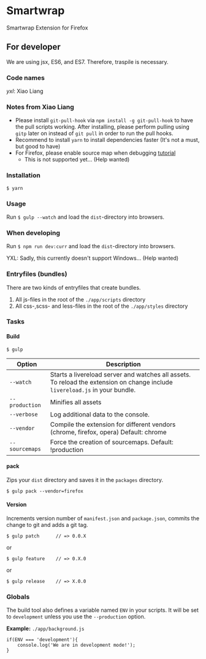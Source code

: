 # Smartwrap

Smartwrap Extension for Firefox

## For developer

We are using jsx, ES6, and ES7. Therefore, traspile is necessary.

### Code names

*yxl*: Xiao Liang

### Notes from Xiao Liang
-  Please install `git-pull-hook` via `npm install -g git-pull-hook` to have the pull scripts working. After installing, please perform pulling using `gitp` later on instead of `git pull` in order to run the pull hooks.
-  Recommend to install `yarn` to install dependencies faster (It's not a must, but good to have)
-  For Firefox, please enable source map when debugging [tutorial](https://developer.mozilla.org/en-US/docs/Tools/Debugger/How_to/Use_a_source_map)
    + This is not supported yet... (Help wanted)

### Installation

	$ yarn

### Usage

Run `$ gulp --watch` and load the `dist`-directory into browsers.

### When developing

Run `$ npm run dev:curr` and load the `dist`-directory into browsers.

YXL: Sadly, this currently doesn't support Windows... (Help wanted)

### Entryfiles (bundles)

There are two kinds of entryfiles that create bundles.

1. All js-files in the root of the `./app/scripts` directory
2. All css-,scss- and less-files in the root of the `./app/styles` directory

### Tasks

#### Build

    $ gulp


| Option         | Description                                                                                                                                           |
|----------------|-------------------------------------------------------------------------------------------------------------------------------------------------------|
| `--watch`      | Starts a livereload server and watches all assets. <br>To reload the extension on change include `livereload.js` in your bundle.                      |
| `--production` | Minifies all assets                                                                                                                                   |
| `--verbose`    | Log additional data to the console.                                                                                                                   |
| `--vendor`     | Compile the extension for different vendors (chrome, firefox, opera)  Default: chrome                                                                 |
| `--sourcemaps` | Force the creation of sourcemaps. Default: !production                                                                                                |


#### pack

Zips your `dist` directory and saves it in the `packages` directory.

    $ gulp pack --vendor=firefox

#### Version

Increments version number of `manifest.json` and `package.json`,
commits the change to git and adds a git tag.


    $ gulp patch      // => 0.0.X

or

    $ gulp feature    // => 0.X.0

or

    $ gulp release    // => X.0.0


### Globals

The build tool also defines a variable named `ENV` in your scripts. It will be set to `development` unless you use the `--production` option.


**Example:** `./app/background.js`

	if(ENV === 'development'){
		console.log('We are in development mode!');
	}







